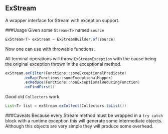 ## ExStream
A wrapper interface for Stream with exception support.

###Usage
Given some `Stream<T>` named `source`
```java
ExStream<T> exStream = ExStreamBuilder.of(source)
```
Now one can use with throwable functions. 

All terminal operations will throw `ExStreamException` with the cause being the original exception thrown in the exceptional method.
```java
exStream.exFilter(Functions::someExceptionalPredicate)
        .exMap(Functions::someExceptionalMapper)
        .exReduce(Functions::nonExceptionalReducingFunction)
        .exFindFirst()
```

Good old `Collectors` work
````java
List<T> list = exStream.exCollect(Collectors.toList())
````

###Caveats
Because every Stream method must be wrapped in a `try catch` block with a runtime exception this will generate
some intermediate objects. Although this objects are very simple they will produce some overhead.